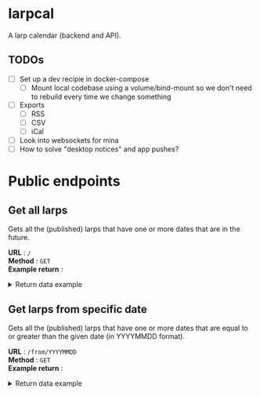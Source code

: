 # larpcal
A larp calendar (backend and API).

## TODOs
- [ ] Set up a dev recipie in docker-compose
  - [ ] Mount local codebase using a volume/bind-mount so we don't need to rebuild every time we change something
- [ ] Exports
  - [ ] RSS
  - [ ] CSV
  - [ ] iCal
- [ ] Look into websockets for mina
- [ ] How to solve "desktop notices" and app pushes?

# Public endpoints
## Get all larps
Gets all the (published) larps that have one or more dates that are in the future.

**URL** : `/`<br>
**Method** : `GET`<br>
**Example return** : <br>
<details>
<summary>Return data example</summary>

```json
[
  {
    "id": 2,
    "name": "Another Larp",
    "organizers": "Ho Chi HEHE Minh",
    "pitch": "In the grim dark future there is only war",
    "url": "https://goatse.cx",
    "email": null,
    "published": "Y",
    "cancelled": "N",
    "changedAt": "2024-09-16 13:40:28",
    "dates": [
      {
        "date_start": "2024-09-26",
        "date_end": "2024-09-27"
      }
    ]
  },
  {
    "id": 1,
    "name": "TestLarp",
    "organizers": "Godzilla Hårddisksson, Atropos Studios, Jan Bananberg",
    "pitch": "THis is a pitch",
    "url": "https://www.google.com",
    "email": "foo@bar.com",
    "published": "Y",
    "cancelled": "N",
    "changedAt": "2024-09-16 12:10:57",
    "dates": [
      {
        "date_start": "2024-08-22",
        "date_end": "2024-08-24"
      },
      {
        "date_start": "2024-10-04",
        "date_end": "2021-10-06"
      }
    ]
  }
]
```
</details>

## Get larps from specific date
Gets all the (published) larps that have one or more dates that are equal to or greater than the given date (in YYYYMMDD format).

**URL** : `/from/YYYYMMDD`<br>
**Method** : `GET`<br>
**Example return** : <br>
<details>
<summary>Return data example</summary>

```json
[
  {
    "id": 2,
    "name": "Another Larp",
    "organizers": "Ho Chi HEHE Minh",
    "pitch": "In the grim dark future there is only war",
    "url": "https://goatse.cx",
    "email": null,
    "published": "Y",
    "cancelled": "N",
    "changedAt": "2024-09-16 13:40:28",
    "dates": [
      {
        "date_start": "2024-09-26",
        "date_end": "2024-09-27"
      }
    ]
  }
]
```
</details>
